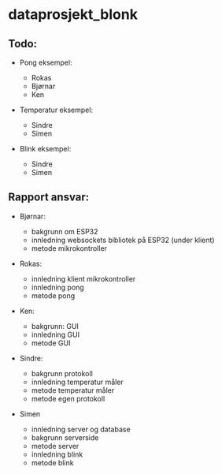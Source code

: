 # dataprosjekt_blonk

## Todo:
* Pong eksempel: 
	* Rokas
	* Bjørnar
	* Ken

* Temperatur eksempel: 
	* Sindre
	* Simen

* Blink eksempel:
	* Sindre
	* Simen

## Rapport ansvar:
* Bjørnar: 
	* bakgrunn om ESP32 
	* innledning websockets bibliotek på ESP32 (under klient)
	* metode mikrokontroller

* Rokas: 
	* innledning klient mikrokontroller
	* innledning pong
	* metode pong

* Ken:
	* bakgrunn: GUI
	* innledning GUI
	* metode GUI

* Sindre:
	* bakgrunn protokoll
	* innledning temperatur måler
	* metode temperatur måler
	* metode egen protokoll

* Simen
	* innledning server og database
	* bakgrunn serverside
	* metode server
	* innledning blink
	* metode blink
